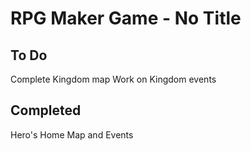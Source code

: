 # RPG Maker Game - No Title

## To Do
Complete Kingdom map
Work on Kingdom events

## Completed
Hero's Home Map and Events
